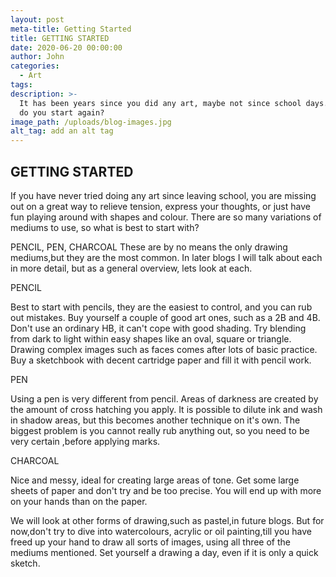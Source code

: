 ```yaml
---
layout: post
meta-title: Getting Started
title: GETTING STARTED
date: 2020-06-20 00:00:00
author: John
categories:
  - Art
tags:
description: >-
  It has been years since you did any art, maybe not since school days. So how
  do you start again?
image_path: /uploads/blog-images.jpg
alt_tag: add an alt tag
---
```


## GETTING STARTED

If you have never tried doing any art since leaving school, you are missing out on a great way to relieve tension, express your thoughts, or just have fun playing around with shapes and colour. There are so many variations of mediums to use, so what is best to start with?

PENCIL, PEN, CHARCOAL These are by no means the only drawing mediums,but they are the most common. In later blogs I will talk about each in more detail, but as a general overview, lets look at each.

PENCIL

Best to start with pencils, they are the easiest to control, and you can rub out mistakes. Buy yourself a couple of good art ones, such as a 2B and 4B. Don't use an ordinary HB, it can't cope with good shading. Try blending from dark to light within easy shapes like an oval, square or triangle. Drawing complex images such as faces comes after lots of basic practice. Buy a sketchbook with decent cartridge paper and fill it with pencil work.

PEN

Using a pen is very different from pencil. Areas of darkness are created by the amount of cross hatching you apply. It is possible to dilute ink and wash in shadow areas, but this becomes another technique on it's own. The biggest problem is you cannot really rub anything out, so you need to be very certain ,before applying marks.

CHARCOAL

Nice and messy, ideal for creating large areas of tone. Get some large sheets of paper and don't try and be too precise. You will end up with more on your hands than on the paper.

We will look at other forms of drawing,such as pastel,in future blogs. But for now,don't try to dive into watercolours, acrylic or oil painting,till you have freed up your hand to draw all sorts of images, using all three of the mediums mentioned. Set yourself a drawing a day, even if it is only a quick sketch.
